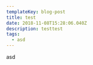 ```yaml
---
templateKey: blog-post
title: test
date: 2018-11-08T15:28:06.040Z
description: testtest
tags:
  - asd
---
```

asd
